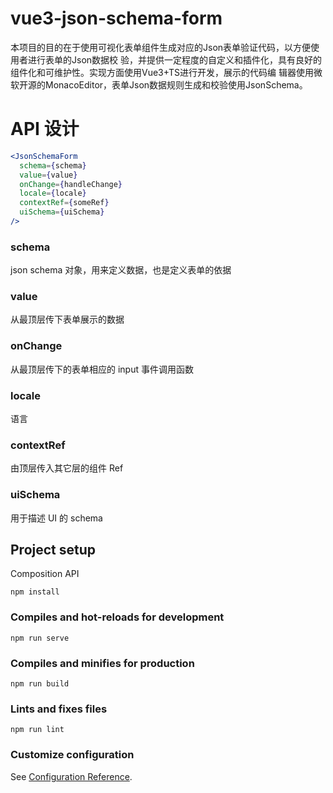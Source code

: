 <!--
 * @Author: your name
 * @Date: 2021-05-28 17:30:31
 * @LastEditTime: 2021-06-10 21:13:59
 * @LastEditors: Please set LastEditors
 * @Description: In User Settings Edit
 * @FilePath: \vue3-json-schema-form\README.md
-->
# vue3-json-schema-form

本项目的目的在于使用可视化表单组件生成对应的Json表单验证代码，以方便使用者进行表单的Json数据校
验，并提供一定程度的自定义和插件化，具有良好的组件化和可维护性。实现方面使用Vue3+TS进行开发，展示的代码编
辑器使用微软开源的MonacoEditor，表单Json数据规则生成和校验使用JsonSchema。

# API 设计

```jsx
<JsonSchemaForm
  schema={schema}
  value={value}
  onChange={handleChange}
  locale={locale}
  contextRef={someRef}
  uiSchema={uiSchema}
/>
```

### schema

json schema 对象，用来定义数据，也是定义表单的依据

### value

从最顶层传下表单展示的数据

### onChange

从最顶层传下的表单相应的 input 事件调用函数

### locale

语言

### contextRef

由顶层传入其它层的组件 Ref

### uiSchema

用于描述 UI 的 schema

## Project setup

Composition API

```
npm install
```

### Compiles and hot-reloads for development

```
npm run serve
```

### Compiles and minifies for production

```
npm run build
```

### Lints and fixes files

```
npm run lint
```

### Customize configuration

See [Configuration Reference](https://cli.vuejs.org/config/).
